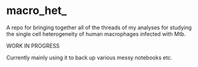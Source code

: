 # macro_het_

A repo for bringing together all of the threads of my analyses for studying the single cell heterogeneity of human macrophages infected with Mtb.

WORK IN PROGRESS

Currently mainly using it to back up various messy notebooks etc.
